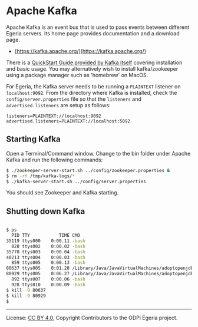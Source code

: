 <!-- SPDX-License-Identifier: CC-BY-4.0 -->
<!-- Copyright Contributors to the ODPi Egeria project 2020. -->

# Apache Kafka

Apache Kafka is an event bus that is used to pass events between different Egeria servers.
Its home page provides documentation and a download page.

* [https://kafka.apache.org/](https://kafka.apache.org/)

There is a [QuickStart Guide provided by Kafka itself](https://kafka.apache.org/quickstart) covering
installation and basic usage.
You may alternatively wish to install kafka/zookeeper using a package manager such as 'homebrew' on MacOS.

For Egeria, the Kafka server needs to be running a `PLAINTEXT` listener on `localhost:9092`. From the directory
where Kafka is installed, check the `config/server.properties` file so that the `listeners` and `advertised.listeners`
are setup as follows:

```text
listeners=PLAINTEXT://localhost:9092
advertised.listeners=PLAINTEXT://localhost:5092
```


## Starting Kafka
Open a Terminal/Command window.
Change to the bin folder under Apache Kafka and run the following commands:

```bash
$ ./zookeeper-server-start.sh ../config/zookeeper.properties &
$ rm -rf /tmp/kafka-logs/*
$ ./kafka-server-start.sh ../config/server.properties
```

You should see Zookeeper and Kafka starting.

## Shutting down Kafka

```bash

$ ps
  PID TTY           TIME CMD
35119 ttys000    0:00.11 -bash
  828 ttys002    0:00.02 -bash
35770 ttys003    0:00.04 -bash
40213 ttys004    0:00.03 -bash
  859 ttys005    0:00.13 -bash
80637 ttys005    0:01.28 /Library/Java/JavaVirtualMachines/adoptopenjdk-8.jdk/C
80929 ttys005    0:06.27 /Library/Java/JavaVirtualMachines/adoptopenjdk-8.jdk/C
  892 ttys007    0:00.06 -bash
  928 ttys010    0:00.09 -bash
$ kill -9 80637
$ kill -9 80929
$
```
----
License: [CC BY 4.0](https://creativecommons.org/licenses/by/4.0/),
Copyright Contributors to the ODPi Egeria project.